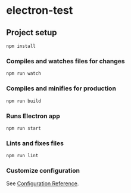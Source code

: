 # electron-test

## Project setup
```
npm install
```

### Compiles and watches files for changes
```
npm run watch
```

### Compiles and minifies for production
```
npm run build
```

### Runs Electron app
```
npm run start
```

### Lints and fixes files
```
npm run lint
```

### Customize configuration
See [Configuration Reference](https://cli.vuejs.org/config/).
